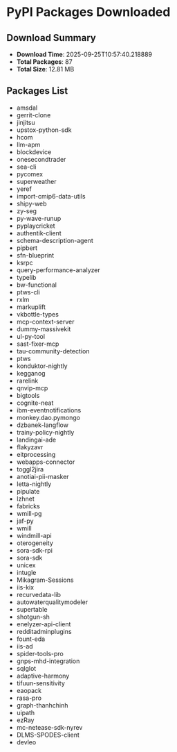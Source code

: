 # PyPI Packages Downloaded

## Download Summary
- **Download Time**: 2025-09-25T10:57:40.218889
- **Total Packages**: 87
- **Total Size**: 12.81 MB

## Packages List
- amsdal
- gerrit-clone
- jinjitsu
- upstox-python-sdk
- hcom
- llm-apm
- blockdevice
- onesecondtrader
- sea-cli
- pycomex
- superweather
- yeref
- import-cmip6-data-utils
- shipy-web
- zy-seg
- py-wave-runup
- pyplaycricket
- authentik-client
- schema-description-agent
- pipbert
- sfn-blueprint
- ksrpc
- query-performance-analyzer
- typelib
- bw-functional
- ptws-cli
- rxlm
- markuplift
- vkbottle-types
- mcp-context-server
- dummy-massivekit
- ul-py-tool
- sast-fixer-mcp
- tau-community-detection
- ptws
- konduktor-nightly
- kegganog
- rarelink
- qnvip-mcp
- bigtools
- cognite-neat
- ibm-eventnotifications
- monkey.dao.pymongo
- dzbanek-langflow
- trainy-policy-nightly
- landingai-ade
- flakyzavr
- eitprocessing
- webapps-connector
- toggl2jira
- anotiai-pii-masker
- letta-nightly
- pipulate
- lzhnet
- fabricks
- wmill-pg
- jaf-py
- wmill
- windmill-api
- oterogeneity
- sora-sdk-rpi
- sora-sdk
- unicex
- intugle
- Mikagram-Sessions
- iis-kix
- recurvedata-lib
- autowaterqualitymodeler
- supertable
- shotgun-sh
- enelyzer-api-client
- redditadminplugins
- fount-eda
- iis-ad
- spider-tools-pro
- gnps-mhd-integration
- sqlglot
- adaptive-harmony
- tifuun-sensitivity
- eaopack
- rasa-pro
- graph-thanhchinh
- uipath
- ezRay
- mc-netease-sdk-nyrev
- DLMS-SPODES-client
- devleo
